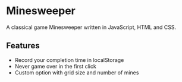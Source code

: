 # Minesweeper 
A classical game Minesweeper written in JavaScript, HTML and CSS.
## Features
+ Record your completion time in localStorage
+ Never game over in the first click 
+ Custom option with grid size and number of mines
